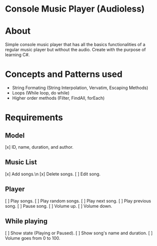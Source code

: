 # Console Music Player (Audioless)

# About

Simple console music player that has all the basics functionalities of a regular music player but without the audio. Create with the purpose of learning C#.

# Concepts and Patterns used

* String Formating (String Interpolation, Vervatim, Escaping Methods)
* Loops (While loop, do while)
* Higher order methods (Filter, FindAll, forEach)

# Requirements

## Model

[x] ID, name, duration, and author.

## Music List

[x] Add songs.\n
[x] Delete songs.
[ ] Edit song.

## Player

[ ] Play songs.
[ ] Play random songs.
[ ] Play next song.
[ ] Play previous song.
[ ] Pause song.
[ ] Volume up.
[ ] Volume down.

## While playing

[ ] Show state (Playing or Paused).
[ ] Show song's name and duration.
[ ] Volume goes from 0 to 100.